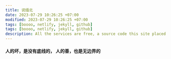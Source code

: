 ```yaml
---
title: 说缅北
date: 2023-07-29 10:26:25 +07:00
modified: 2023-07-29 10:26:25 +07:00
tags: [boooo, netlify, jekyll, github]
tags: [boooo, netlify, jekyll, github]
description: All the services are free, a source code this site placed on github repository and intergration with netlify service, another service that you can use is github page for hosting your own static site.
---
```


#### 人的坏，是没有底线的， 人的善，也是无边界的
